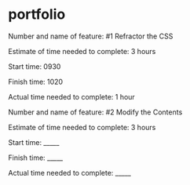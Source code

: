 # portfolio

Number and name of feature: #1 Refractor the CSS

Estimate of time needed to complete: 3 hours

Start time: 0930

Finish time: 1020

Actual time needed to complete: 1 hour

Number and name of feature: #2 Modify the Contents

Estimate of time needed to complete: 3 hours

Start time: _____

Finish time: _____

Actual time needed to complete: _____